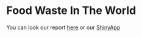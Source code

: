 # Food Waste In The World

You can look our report [here](https://datafeast71.github.io/Food_loss/Desperdicio.html) or our [ShinyApp](https://datafeast71.shinyapps.io/Food-waste-world-country/)
